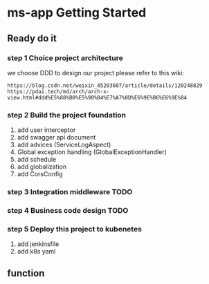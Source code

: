 # ms-app Getting Started

## Ready do it
### step 1 Choice project architecture

we choose DDD to design our project
please refer to this wiki:
```
https://blog.csdn.net/weixin_45203607/article/details/120248829
https://pdai.tech/md/arch/arch-x-view.html#ddd%E5%88%B0%E5%90%84%E7%A7%8D%E6%9E%B6%E6%9E%84
```

### step 2 Build the project foundation

1. add user interceptor
2. add swagger api document
3. add advices (ServiceLogAspect)
4. Global exception handling (GlobalExceptionHandler)
5. add schedule
6. add globalization
7. add CorsConfig

### step 3 Integration middleware TODO

### step 4 Business code design TODO

### step 5 Deploy this project to kubenetes
1. add jenkinsfile
2. add k8s yaml

## function

